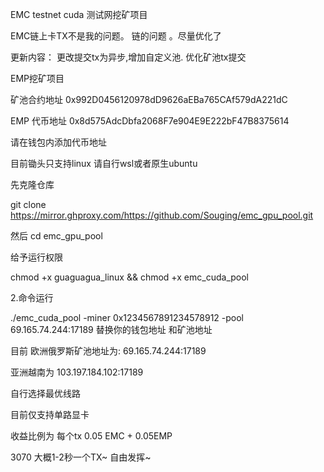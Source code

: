 EMC testnet cuda 测试网挖矿项目


EMC链上卡TX不是我的问题。 链的问题 。尽量优化了

更新内容：
更改提交tx为异步,增加自定义池. 优化矿池tx提交



EMP挖矿项目

矿池合约地址 0x992D0456120978dD9626aEBa765CAf579dA221dC

EMP 代币地址 0x8d575AdcDbfa2068F7e904E9E222bF47B8375614

请在钱包内添加代币地址

目前锄头只支持linux 请自行wsl或者原生ubuntu

先克隆仓库

git clone https://mirror.ghproxy.com/https://github.com/Souging/emc_gpu_pool.git

然后 cd emc_gpu_pool

给予运行权限

chmod +x guaguagua_linux && chmod +x emc_cuda_pool

2.命令运行

./emc_cuda_pool -miner 0x1234567891234578912 -pool 69.165.74.244:17189     替换你的钱包地址 和矿池地址

目前
欧洲俄罗斯矿池地址为:
69.165.74.244:17189

亚洲越南为
103.197.184.102:17189

自行选择最优线路


目前仅支持单路显卡

收益比例为 每个tx 0.05 EMC + 0.05EMP

3070 大概1-2秒一个TX~ 自由发挥~
